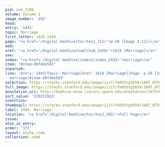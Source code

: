 ```yaml
---
pid: num_2106
volume: Volume 2
image_number: '292'
head:
entry: '1443'
topic: Marriage
first_letter: 1426-1450
page: "<a href='/digital-beehive/toc/toc1_111/'>p.58 [Image 1.121]</a>"
add:
xref: "<a href='/digital-beehive/num7/num_2450/'>1619 [Marriage]</a>"
see:
index: "<a href='/digital-beehive/index3/index_2432/'>marriage</a>"
item: "#item-d0f4de583"
unparsed:
line: 'Entry: 1443|Topic: Marriage|Xref: 1619 [Marriage]|Page: p.58 [Image 1.121]|Index:
  marriage|#item-d0f4de583'
selection: https://stacks.stanford.edu/image/iiif/fm855tg5659/1607_0759/859,1923,2847,1084/full/0/default.jpg
full_image: https://stacks.stanford.edu/image/iiif/fm855tg5659/1607_0759/full/full/0/default.jpg
annotation_uri: http://beehive-anno.library.upenn.edu/annotation/1675782643797
sort_value: '229211923'
insertion:
thumbnail: https://stacks.stanford.edu/image/iiif/fm855tg5659/1607_0759/859,1923,600,180/250,/0/default.jpg
label: 1443. Marriage
location: "<a href='/digital-beehive/toc/toc2_282/'>Full Page</a>"
issue:
also_in_entry:
order: '373'
layout: alpha_item
collection: num6
---
```

